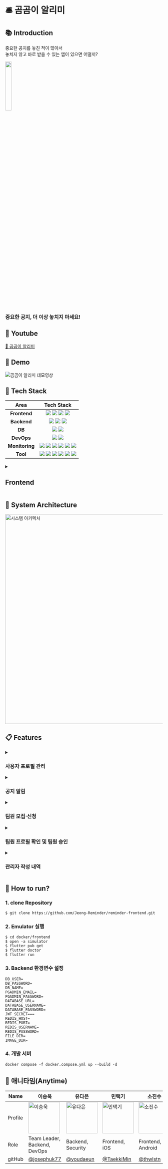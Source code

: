 # 🛎️ 곰곰이 알리미

## 📚 Introduction

중요한 공지를 놓친 적이 많아서 
<br />
놓치지 않고 바로 받을 수 있는 앱이 있으면 어떨끼? 

<img src="https://github.com/user-attachments/assets/2d0c73a0-09cd-446a-9870-86b9beea4573" style="width: 20%;"/> 
<br />

### **중요한 공지, 더 이상 놓치지 마세요!**

## 📕 Youtube
[🧸 곰곰이 알리미](https://youtu.be/akMtw7kFSUs?feature=shared)

## 🎥 Demo
![곰곰이 알리미 데모영상](https://github.com/user-attachments/assets/c7f42d25-f734-4514-81b8-e4e465d9898d)

## 🔧 Tech Stack
Area| Tech Stack|
:--------:|:------------------------------:|
**Frontend** |  <img src="https://img.shields.io/badge/Dart-0175C2?style=for-the-badge&logo=Dart&logoColor=white"/> <img src="https://img.shields.io/badge/Flutter-02569B?style=for-the-badge&logo=Flutter&logoColor=white"/> <img src="https://img.shields.io/badge/App Store-0D96F6?style=for-the-badge&logo=App Store&logoColor=white"/> <img src="https://img.shields.io/badge/Google Play-414141?style=for-the-badge&logo=Google Play&logoColor=white"/>
**Backend** | <img src="https://img.shields.io/badge/Spring Boot-6DB33F?style=for-the-badge&logo=Spring Boot&logoColor=white"/> <img src="https://img.shields.io/badge/RabbitMQ-FF6600?style=for-the-badge&logo=RabbitMQ&logoColor=white"/> <img src="https://img.shields.io/badge/NGINX-009639?style=for-the-badge&logo=NGINX&logoColor=white"/>
**DB** | <img src="https://img.shields.io/badge/PostgreSQL-4169E1?style=for-the-badge&logo=PostgreSQL&logoColor=white"/> <img src="https://img.shields.io/badge/Redis-FF4438?style=for-the-badge&logo=Redis&logoColor=white"/>
**DevOps** | <img src="https://img.shields.io/badge/Docker-2496ED?style=for-the-badge&logo=Docker&logoColor=white"/> <img src="https://img.shields.io/badge/Ubuntu-E95420?style=for-the-badge&logo=Ubuntu&logoColor=white"/>
**Monitoring** |  <img src="https://img.shields.io/badge/Grafana-F46800?style=for-the-badge&logo=Grafana&logoColor=white"/> <img src="https://img.shields.io/badge/Prometheus-E6522C?style=for-the-badge&logo=Prometheus&logoColor=white"/> <img src="https://img.shields.io/badge/cAdvisor-676C73?style=for-the-badge&logo=cAdvisor&logoColor=white"/> <img src="https://img.shields.io/badge/Elasticsearch-005571?style=for-the-badge&logo=Elasticsearch&logoColor=white"/> <img src="https://img.shields.io/badge/Logstash-005571?style=for-the-badge&logo=Logstash&logoColor=white"/> <img src="https://img.shields.io/badge/Kibana-005571?style=for-the-badge&logo=Kibana&logoColor=white"/>
**Tool** |  <img src="https://img.shields.io/badge/Notion-000000?style=for-the-badge&logo=Notion&logoColor=white"/> <img src="https://img.shields.io/badge/Figma-F24E1E?style=for-the-badge&logo=Figma&logoColor=white"/> <img src="https://img.shields.io/badge/Visual Studio Code-24ABF2?style=for-the-badge&logo=Visual Studio Code&logoColor=white"/> <img src="https://img.shields.io/badge/Intellij IDEA-000000?style=for-the-badge&logo=Intellij IDEA&logoColor=white"/> <img src="https://img.shields.io/badge/Discord-5865F2?style=for-the-badge&logo=Discord&logoColor=white"/> <img src="https://img.shields.io/badge/Slack-4A154B?style=for-the-badge&logo=Slack&logoColor=white"/>

<details>
  <summary><h2>Frontend</h2></summary>
  <div markdown="1">
    <img src="https://github.com/user-attachments/assets/78d397e4-e80f-41da-b303-a8e5b6da8649" style="width: 60%" />
    <br />
    <h3>1. 개발 속도 향상</h3>
    Flutter는 크로스 플랫폼이기 때문에 개발 속도를 빠르게 향상시킬 수 있습니다.
    여기서 ‘크로스 플랫폼’이란 iOS와 안드로이드에서 모두 개발할 수 있는 플랫폼이란 뜻으로 초기 스타트업이라면 운영체제와 상관없이 한 프레임워크로 iOS와 안드로이드 서비스를 모두 개발할 수 있다는 점입니다.
    즉, Flutter로 통해 앱을 개발하면, 하나의 코드 베이스를 통해 동시에 iOS와 안드로이드 앱을 출시할 수 있습니다. 지금까지 각 스마트폰 OS에 따라 개발을 진행하여야 했던 기업 입장에서는 큰 이점이 아닐 수 없습니다.
    <br />
    <h3>2. Hot Reload, Hot Restart</h3>
    앱 개발자라면 누구나 UI 변경이나 아키텍처 수정을 마친 후에 이를 확인하기 위해 짧으면 30초, 길면 1분 정도의 시간을 컴파일과 로딩 시간으로 기다린 경험이 있습니다.
    그러나 Flutter의 Hot Reload 및 Hot Restart는 JIT(Just-In-Time) 컴파일러를 사용하여 즉각적으로 결과를 확인할 수 있습니다.
    따라서 개발자가 수정한 내용을 더욱 신속하게 확인할 수 있고 개발 시간 단축에도 크게 영향을 미칩니다.
    <br />
    <h3>3. 유지보수의 용이성</h3>
    Flutter는 하나의 코드 베이스로 앱을 개발하기 때문에 유지 보수도 쉽습니다. 많은 기업들이 서비스를 업데이트 하기 위해 iOS와 안드로이드 앱을 각각 제작해서 유지 보수를 하고 있지만 Flutter는 하나의 코드만 작성하면 iOS와 안드로이드 두 플랫폼에 앱을 업데이트하고 운영할 수 있습니다.
    즉, 개발 속도 향상과 유지 보수의 용이성은 개발 생산성을 향상시키고 전체 개발비용을 줄일 수 있습니다.
    실제로 구글 Flutter 팀에 조사에 의하면 Flutter로 새로운 앱을 만든 개발자의 92.1%, 기존 앱에 Flutter를 채택한 사람의 90.7%가 이전 보다 개발 시간을 단축시켰다고 응답하였습니다.
    <br /> <br /> 
    <img src="https://github.com/user-attachments/assets/d0e51474-a562-4f44-a022-7083865e3ae5" style="width: 40%" />
    <br /> 
    <h3>4. 모바일 앱 개발</h3>
      <summary>Flutter가 가장 강점을 보이는 분야입니다.</summary>
      <summary>iOS와 Android 모바일 앱을 동시에 개발할 수 있어, 이커머스, 사회적 네트워킹, 라이프스타일, 교육, 소셜 미디어, 게임 등 다양한 앱 개발에 사용됩니다.</summary>
      <summary>알리바바, BMW, eBay 등 세계적인 기업과 네이버(지식인), 중고나라, GS샵 등 국내 기업들이 Flutter로 프로젝트를 진행했습니다.</summary>
  </div>
</details>

## 📁 System Architecture
<img width="670" alt="시스템 아키텍처" src="https://github.com/user-attachments/assets/1dd64fcd-4dfc-4248-85b8-83ade4aa3a82" />

## 📋 Features
<details>
  <summary><h3>사용자 프로필 관리</h3></summary>
  <div markdown="1">
    <img src="https://github.com/user-attachments/assets/139fbb00-65c4-4fed-bdd9-abb78dd7060a" style="width: 40%;"/> <br /> <br />
    첫 로그인 시 깃허브 링크, 기술 스택, 프로젝트 경험 순으로 작성하는 기능을 제공합니다. <br />
    주어진 양식에 따라 과거의 프로젝트 경험을 체계적으로 작성할 수 있으며, 사용된 기술 스택은 뱃지 형태로 선택해 시각적으로 명확하게 표시할 수 있습니다.
  </div>
</details>

<details>
  <summary><h3>공지 알림</h3></summary>
  <div markdown="1">
     <img src="https://github.com/user-attachments/assets/745c8c7c-c95c-4fe0-bd01-482060fce8eb" style="width: 72%;"/> <br /> <br />
    관리자(행정조교)가 공지를 작성하게 되면 Firebase에서 발급받은 FCM 토큰을 통해 사용자(학생)에게 공지 알림을 전송할 수 있습니다.
  </div>
</details>

<details>
  <summary><h3>팀원 모집⋅신청</h3></summary>
  <div markdown="1">
    <img src="https://github.com/user-attachments/assets/47b02078-6925-4fd8-b6fc-64ed90fdf7e1" style="width: 40%;"/> <br /> <br />
    경진대회 공지에서 []안에 있는 내용을 추출하여 카테고리를 생성한 후, 사용자가 원하는 카테고리를 선택해 조건에 맞는 팀원을 모집할 수 있습니다. <br />
    진행 중인 경진대회의 모집 상세 내용을 확인하고, 관심 있는 경진대회에 간편하게 신청할 수 있습니다.
  </div>
</details>

<details>
  <summary><h3>팀원 프로필 확인 및 팀원 승인</h3></summary>
  <div markdown="1">
    <img src="https://github.com/user-attachments/assets/7f9faf73-0aa4-4f19-89aa-cb0ad59a812a" style="width: 40%;"/> <br /> <br />
    작성자 혹은 신청자의 이름 클릭 시 설정한 프로필과 경험을 확인할 수 있습니다. <br />
    모집글 작성자는 신청자의 프로필과 경험을 검토한 뒤, 적합하다고 판단될 경우 승인 버튼을 통해 팀원을 승인할 수 있습니다.
    팀원이 모두 모집되면 ‘팀 생성’ 버튼을 통해 팀 이름을 작성하고 팀을 생성할 수 있습니다.
  </div>
</details>

<details>
  <summary><h3>관리자 작성 내역</h3></summary>
  <div markdown="1">
    <img src="https://github.com/user-attachments/assets/ed280d80-ae10-47e9-889a-77c8a282ed10" style="width: 40%;"/> <br /> <br />
    관리자가 작성한 공지글을 프로필 페이지에서 확인할 수 있습니다.
  </div>
</details>

## 🚀 How to run?
<div align="left">

### 1. clone Repository

```
$ git clone https://github.com/Jeong-Reminder/reminder-frontend.git
```

### 2. Emulator 실행
```
$ cd docker/frontend
$ open -a simulator
$ flutter pub get
$ flutter doctor
$ flutter run
```

### 3. Backend 환경변수 설정

```
DB_USER=
DB_PASSWORD=
DB_NAME=
PGADMIN_EMAIL=
PGADMIN_PASSWORD=
DATABASE_URL=
DATABASE_USERNAME=
DATABASE_PASSWORD=
JWT_SECRET===
REDIS_HOST=
REDIS_PORT=
REDIS_USERNAME=
REDIS_PASSWORD=
FILE_DIR=
IMAGE_DIR=
```

### 4. 개발 서버

```
docker compose -f docker.compose.yml up --build -d
```

</div>


## 👥 애니타임(Anytime)
| Name    | 이승욱                                                                                                    | 유다은                                                                                                    | 민택기                                                                                                    | 소진수                                                                                                    |
| ------- | --------------------------------------------------------------------------------------------------------- | --------------------------------------------------------------------------------------------------------- | --------------------------------------------------------------------------------------------------------- | --------------------------------------------------------------------------------------------------------- |
| Profile | <img width="100px" alt="이승욱" src="https://github.com/user-attachments/assets/ed3ffc88-6abb-4ff8-aace-1c063938b676" align="center"> | <img width="100px" alt="유다은" src="https://github.com/user-attachments/assets/c1548f84-5005-4fb1-8d2f-dfe94966d238"> | <img width="100px" alt="민택기" src="https://ca.slack-edge.com/T05E22RUGJW-U05DZ5B9MT7-3da6e76684cf-512"> | <img width="100px" alt="소진수" src="https://github.com/user-attachments/assets/5724f69c-a6b3-4a00-95fc-f9178128bb6c"> |
| Role    | Team Leader, <br /> Backend, DevOps                                                                                           | Backend, <br /> Security                                                                                                   | Frontend, <br /> iOS                                                                                                  | Frontend, <br /> Android                                                                                                   |
| gitHub  | [@josephuk77](https://github.com/josephuk77)                                                              | [@youdaeun](https://github.com/youdaeun)                                                                 | [@TaekkiMin](https://github.com/TaekkiMin)                                                                  | [@thwlstn](https://github.com/thwlstn)                                                                     |
